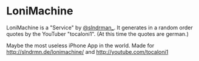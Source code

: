 LoniMachine
===========

LoniMachine is a "Service" by <a href="https://twitter.com/slndrman_">@slndrman_</a>. It generates in a random order quotes by the YouTuber "tocaloni1". (At this time the quotes are german.)

Maybe the most useless iPhone App in the world. Made for http://slndrmn.de/lonimachine/ and http://youtube.com/tocaloni1
